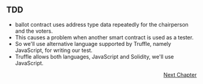 ## TDD

- ballot contract uses address type data repeatedly for the chairperson and the voters.
- This causes a problem when another smart contract is used as a tester. 
- So we'll use alternative language supported by Truffle, namely JavaScript, for writing our test.
- Truffle allows both languages, JavaScript and Solidity, we'll use JavaScript. 

<p align="right">
   <a href="./3.2.3 Web Interface & Testing.md">Next Chapter</a>
</p>
